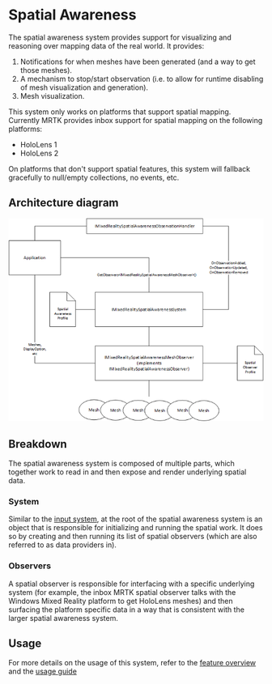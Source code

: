 # Spatial Awareness

The spatial awareness system provides support for visualizing and reasoning over mapping data of the real
world. It provides:

1. Notifications for when meshes have been generated (and a way to get those meshes).
2. A mechanism to stop/start observation (i.e. to allow for runtime disabling of mesh visualization and generation).
3. Mesh visualization.

This system only works on platforms that support spatial mapping. Currently MRTK provides inbox support
for spatial mapping on the following platforms:

- HoloLens 1
- HoloLens 2

On platforms that don't support spatial features, this system will fallback gracefully to null/empty
collections, no events, etc.

## Architecture diagram

![](../Images/SpatialAwareness/SpatialAwarenessSystemArchitecture.png)

## Breakdown

The spatial awareness system is composed of multiple parts, which together work to read in and then
expose and render underlying spatial data.

### System

Similar to the [input system](InputSystem/Terminology.md), at the root of the spatial awareness system
is an object that is responsible for initializing and running the spatial work. It does so by creating
and then running its list of spatial observers (which are also referred to as data providers in).

### Observers

A spatial observer is responsible for interfacing with a specific underlying system (for example, the
inbox MRTK spatial observer talks with the Windows Mixed Reality platform to get HoloLens meshes) and
then surfacing the platform specific data in a way that is consistent with the larger spatial awareness
system.

## Usage

For more details on the usage of this system, refer to the
[feature overview](../SpatialAwareness/SpatialAwarenessGettingStarted.md) and the
[usage guide](../SpatialAwareness/UsageGuide.md)